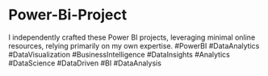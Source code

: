 # Power-Bi-Project
I independently crafted these Power BI projects, leveraging minimal online resources, relying primarily on my own expertise. #PowerBI #DataAnalytics #DataVisualization #BusinessIntelligence #DataInsights #Analytics #DataScience #DataDriven #BI #DataAnalysis
